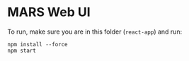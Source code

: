 # MARS Web UI
To run, make sure you are in this folder (`react-app`) and run:
```shell
npm install --force
npm start
```
